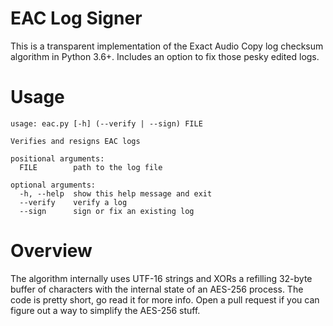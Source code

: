 # EAC Log Signer

This is a transparent implementation of the Exact Audio Copy log checksum algorithm in Python 3.6+. Includes an option to fix those pesky edited logs.

# Usage

    usage: eac.py [-h] (--verify | --sign) FILE

    Verifies and resigns EAC logs

    positional arguments:
      FILE        path to the log file

    optional arguments:
      -h, --help  show this help message and exit
      --verify    verify a log
      --sign      sign or fix an existing log

# Overview

The algorithm internally uses UTF-16 strings and XORs a refilling 32-byte buffer of characters with the internal state of an AES-256 process. The code is pretty short, go read it for more info. Open a pull request if you can figure out a way to simplify the AES-256 stuff.
